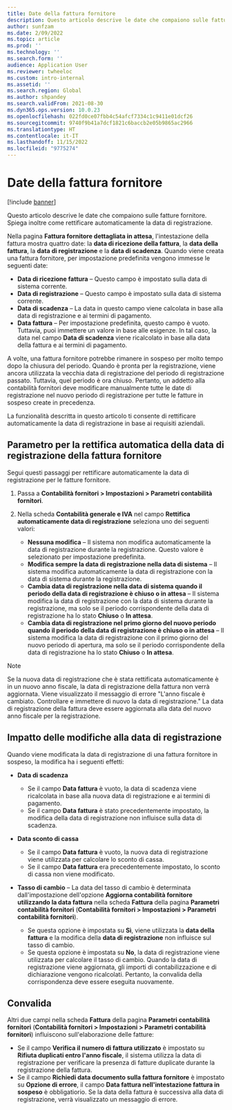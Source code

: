 ```yaml
---
title: Date della fattura fornitore
description: Questo articolo descrive le date che compaiono sulle fatture fornitore. Spiega inoltre come rettificare automaticamente la data di registrazione.
author: sunfzam
ms.date: 2/09/2022
ms.topic: article
ms.prod: ''
ms.technology: ''
ms.search.form: ''
audience: Application User
ms.reviewer: twheeloc
ms.custom: intro-internal
ms.assetid: ''
ms.search.region: Global
ms.author: shpandey
ms.search.validFrom: 2021-08-30
ms.dyn365.ops.version: 10.0.23
ms.openlocfilehash: 022fd0ce07fbb4c54afcf7334c1c9411e01dcf26
ms.sourcegitcommit: 9740f9b41a7dcf1821c6baccb2e05b9865ac2966
ms.translationtype: HT
ms.contentlocale: it-IT
ms.lasthandoff: 11/15/2022
ms.locfileid: "9775274"
---
```

# <a name="vendor-invoice-dates"></a>Date della fattura fornitore

[!include [banner](../includes/banner.md)]

Questo articolo descrive le date che compaiono sulle fatture fornitore. Spiega inoltre come rettificare automaticamente la data di registrazione.

Nella pagina **Fattura fornitore dettagliata in attesa**, l'intestazione della fattura mostra quattro date: la **data di ricezione della fattura**, la **data della fattura**, la **data di registrazione** e la **data di scadenza**. Quando viene creata una fattura fornitore, per impostazione predefinita vengono immesse le seguenti date:

- **Data di ricezione fattura** – Questo campo è impostato sulla data di sistema corrente.
- **Data di registrazione** – Questo campo è impostato sulla data di sistema corrente. 
- **Data di scadenza** – La data in questo campo viene calcolata in base alla data di registrazione e ai termini di pagamento.
- **Data fattura** – Per impostazione predefinita, questo campo è vuoto. Tuttavia, puoi immettere un valore in base alle esigenze. In tal caso, la data nel campo **Data di scadenza** viene ricalcolato in base alla data della fattura e ai termini di pagamento.

A volte, una fattura fornitore potrebbe rimanere in sospeso per molto tempo dopo la chiusura del periodo. Quando è pronta per la registrazione, viene ancora utilizzata la vecchia data di registrazione del periodo di registrazione passato. Tuttavia, quel periodo è ora chiuso. Pertanto, un addetto alla contabilità fornitori deve modificare manualmente tutte le date di registrazione nel nuovo periodo di registrazione per tutte le fatture in sospeso create in precedenza.

La funzionalità descritta in questo articolo ti consente di rettificare automaticamente la data di registrazione in base ai requisiti aziendali.

## <a name="parameter-for-automatically-adjusting-the-vendor-invoice-posting-date"></a>Parametro per la rettifica automatica della data di registrazione della fattura fornitore

Segui questi passaggi per rettificare automaticamente la data di registrazione per le fatture fornitore.

1.  Passa a **Contabilità fornitori \> Impostazioni \> Parametri contabilità fornitori**.
2.  Nella scheda **Contabilità generale e IVA** nel campo **Rettifica automaticamente data di registrazione** seleziona uno dei seguenti valori:

    - **Nessuna modifica** – Il sistema non modifica automaticamente la data di registrazione durante la registrazione. Questo valore è selezionato per impostazione predefinita.
    - **Modifica sempre la data di registrazione nella data di sistema** – Il sistema modifica automaticamente la data di registrazione con la data di sistema durante la registrazione.
    - **Cambia data di registrazione nella data di sistema quando il periodo della data di registrazione è chiuso o in attesa** – Il sistema modifica la data di registrazione con la data di sistema durante la registrazione, ma solo se il periodo corrispondente della data di registrazione ha lo stato **Chiuso** o **In attesa**.
    - **Cambia data di registrazione nel primo giorno del nuovo periodo quando il periodo della data di registrazione è chiuso o in attesa** – Il sistema modifica la data di registrazione con il primo giorno del nuovo periodo di apertura, ma solo se il periodo corrispondente della data di registrazione ha lo stato **Chiuso** o **In attesa**.

> [!NOTE]
> Se la nuova data di registrazione che è stata rettificata automaticamente è in un nuovo anno fiscale, la data di registrazione della fattura non verrà aggiornata. Viene visualizzato il messaggio di errore "L'anno fiscale è cambiato. Controllare e immettere di nuovo la data di registrazione." La data di registrazione della fattura deve essere aggiornata alla data del nuovo anno fiscale per la registrazione.

## <a name="impact-of-posting-date-changes"></a>Impatto delle modifiche alla data di registrazione

Quando viene modificata la data di registrazione di una fattura fornitore in sospeso, la modifica ha i seguenti effetti:

- **Data di scadenza**

    - Se il campo **Data fattura** è vuoto, la data di scadenza viene ricalcolata in base alla nuova data di registrazione e ai termini di pagamento.
    - Se il campo **Data fattura** è stato precedentemente impostato, la modifica della data di registrazione non influisce sulla data di scadenza.

- **Data sconto di cassa**

    - Se il campo **Data fattura** è vuoto, la nuova data di registrazione viene utilizzata per calcolare lo sconto di cassa.
    - Se il campo **Data fattura** era precedentemente impostato, lo sconto di cassa non viene modificato.

- **Tasso di cambio** – La data del tasso di cambio è determinata dall'impostazione dell'opzione **Aggiorna contabilità fornitore utilizzando la data fattura** nella scheda **Fattura** della pagina **Parametri contabilità fornitori** (**Contabilità fornitori \> Impostazioni \> Parametri contabilità fornitori**).

    - Se questa opzione è impostata su **Sì**, viene utilizzata la **data della fattura** e la modifica della **data di registrazione** non influisce sul tasso di cambio.
    - Se questa opzione è impostata su **No**, la data di registrazione viene utilizzata per calcolare il tasso di cambio. Quando la data di registrazione viene aggiornata, gli importi di contabilizzazione e di dichiarazione vengono ricalcolati. Pertanto, la convalida della corrispondenza deve essere eseguita nuovamente.

## <a name="validation"></a>Convalida

Altri due campi nella scheda **Fattura** della pagina **Parametri contabilità fornitori** (**Contabilità fornitori \> Impostazioni \> Parametri contabilità fornitori**) influiscono sull'elaborazione delle fatture:

- Se il campo **Verifica il numero di fattura utilizzato** è impostato su **Rifiuta duplicati entro l'anno fiscale**, il sistema utilizza la data di registrazione per verificare la presenza di fatture duplicate durante la registrazione della fattura.
- Se il campo **Richiedi data documento sulla fattura fornitore** è impostato su **Opzione di errore**, il campo **Data fattura nell'intestazione fattura in sospeso** è obbligatiorio. Se la data della fattura è successiva alla data di registrazione, verrà visualizzato un messaggio di errore.
